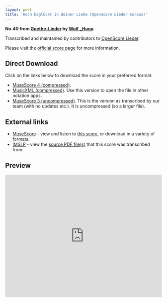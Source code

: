 ```yaml
---
layout: post
title: 'Hoch beglückt in deiner Liebe (OpenScore Lieder Corpus)'
---
```


__No.40 from [Goethe-Lieder](https://fourscoreandmore.org/openscore/lieder/Wolf%2C_Hugo/Goethe-Lieder/) by [Wolf,_Hugo](https://fourscoreandmore.org/openscore/lieder/Wolf%2C_Hugo)__

Transcribed and maintained by contributors to [OpenScore Lieder].

Please visit the [official score page] for more information.

[official score page]: https://musescore.com/openscore-lieder-corpus/scores/4945676
[OpenScore Lieder]: https://musescore.com/openscore-lieder-corpus

## Direct Download

Click on the links below to download the score in your preferred format:
- [MuseScore 4 (compressed)](https://fourscoreandmore.org/openscore/lieder/Wolf%2C_Hugo/Goethe-Lieder/40_Hoch_begl%C3%BCckt_in_deiner_Liebe.mscz).
- [MusicXML (compressed)](https://fourscoreandmore.org/openscore/lieder/Wolf%2C_Hugo/Goethe-Lieder/40_Hoch_begl%C3%BCckt_in_deiner_Liebe.mxl). Use this version to open the file in other notation apps.
- [MuseScore 3 (uncompressed)](https://raw.githubusercontent.com/OpenScore/Lieder/refs/heads/main/scores/Wolf%2C_Hugo/Goethe-Lieder/40_Hoch_begl%C3%BCckt_in_deiner_Liebe/lc4945676.mscx). This is the version as transcribed by our team (with no updates etc.). It is uncompressed (so a larger file).

## External links

- [MuseScore] - view and listen to [this score][MuseScore], or download in a variety of formats.
- [IMSLP] - view the [source PDF file(s)][IMSLP] that this score was transcribed from.

[MuseScore]: https://musescore.com/score/4945676
[IMSLP]: https://imslp.org/wiki/Special:ReverseLookup/23129

## Preview

<iframe width="100%" height="394" src="https://musescore.com/openscore-lieder-corpus/scores/4945676/embed" frameborder="0" allowfullscreen allow="autoplay; fullscreen"></iframe>
